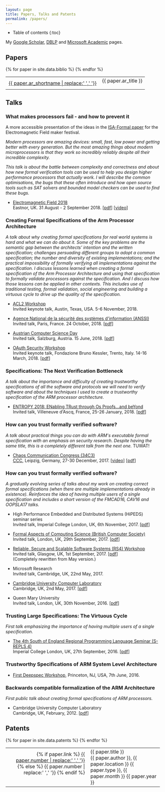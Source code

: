 ```yaml
---
layout: page
title: Papers, Talks and Patents
permalink: /papers/
---
```


* Table of contents
{:toc}

My [Google Scholar](https://scholar.google.co.uk/citations?hl=en&user=oT8RhJgAAAAJ),
[DBLP](http://dblp.uni-trier.de/pers/hd/r/Reid:Alastair_David) and
[Microsoft Academic](https://academic.microsoft.com/#/detail/2293162450)
pages.

## Papers

<table>
{% for paper in site.data.biblio %}
    <tr valign="top">
        <td align="right" class="bibtexnumber" style="padding: 10px;">
            <a class="papertitle" href="{{ site.baseurl }}/papers/{{ paper.ar_file }}">{{ paper.ar_shortname | replace:' ','&nbsp;'}}</a>
        </td>
        <td class="bibtexitem">
            {{ paper.ar_title }}
        </td>
    </tr>
{% endfor %}
</table>


## Talks

<h3>What makes processors fail - and how to prevent it</h3>

A more accessible presentation of the ideas in the [ISA-Formal paper](_papers/CAV_16.md)
for the Electromagnetic Field maker festival.

_Modern processors are amazing devices: small, fast, low power and getting
better with every generation.  But the most amazing things about modern
microprocessors is that they work so incredibly reliably despite all their
incredible complexity._

_This talk is about the battle between complexity and correctness and about how
new formal verification tools can be used to help you design higher performance
processors that actually work.  I will describe the common optimisations, the
bugs that these often introduce and how open source tools such as SAT solvers
and bounded model checkers can be used to find these bugs._

  - [Electromagnetic Field 2018](https://www.emfcamp.org/line-up/2018/417-what-makes-processors-fail-and-how-to-prevent-it)
    <br>
    Eastnor, UK.
    31 August - 2 September 2018.
    [[pdf](/talks/what-makes-processors-fail-EMF-2018-09-02.pdf)]
    [[video](https://media.ccc.de/v/emf2018-417-what-makes-processors-fail-and-how-to-prevent-it)]

<h3>Creating Formal Specifications of the Arm Processor Architecture</h3>

_A talk about why creating formal specifications for real world systems
is hard and what we can do about it.
Some of the key problems are the semantic gap between the architects’ intention
and the written specification; challenges persuading different groups to adopt
a common specification; the number and diversity of existing implementations;
and the practical impossibility of formally verifying all implementations
against the specification.
I discuss lessons learned when creating a formal specification of the Arm
Processor Architecture and using that specification to formally validate
processors against the specification.  And I discuss how those lessons can be
applied in other contexts.  This includes use of traditional testing, formal
validation, social engineering and building a virtuous cycle to drive up the
quality of the specification._

  - [ACL2 Workshop](http://www.cs.utexas.edu/users/moore/acl2/workshop-2018/index.html)
    <br>
    Invited keynote talk,
    Austin, Texas, USA.
    5-6 November, 2018.

  - [Agence National de la sécurité des systèmes d'information (ANSSI)](https://www.ssi.gouv.fr/)
    <br>
    Invited talk,
    Paris, France.
    24 October, 2018.
    [[pdf]](/talks/creating-formal-specs-ANSSI-2018-10-24.pdf)


  - [Austrian Computer Science Day](https://arise.or.at/2018/01/austrian-computer-science-day-june-2018-salzburg/)
    <br>
    Invited talk,
    Salzburg, Austria.
    15 June, 2018.
    [[pdf](/talks/formalizing-arm-specs-ACSD-2018-06-15.pdf)]

  - [OAuth Security Workshop](https://st.fbk.eu/osw2018)
    <br>
    Invited keynote talk,
    Fondazione Bruno Kessler, Trento, Italy.
    14-16 March, 2018.
    [[pdf](/talks/real-world-artifacts-OSW-2018-03-15.pdf)]

<h3>Specifications: The Next Verification Bottleneck</h3>

_A talk about the importance and difficulty of creating trustworthy specifications of all
the software and protocols we will need to verify software and about the
techniques I used to create a trustworthy specification of the ARM processor
architecture._

  - [ENTROPY 2018: ENabling TRust through Os Proofs...and beYond](https://entropy2018.sciencesconf.org)
    <br>
    Invited talk,
    Villeneuve d'Ascq, France,
    25-26 January, 2018.
    [[pdf](/talks/specs-the-next-bottleneck-ENTROPY-2018-01-26.pdf)]

<h3>How can you trust formally verified software?</h3>

_A talk about practical things you can do with ARM's executable formal
specification with an emphasis on security research.
Despite having the same title, this is a completely different talk from the next one._
TUWAT!

  - [Chaos Communication Congress (34C3)](https://events.ccc.de/congress/2017/wiki/index.php/Main_Page)
    <br>
    [CCC](https://ccc.de/en/),
    Leipzig, Germany,
    27-30 December, 2017.
    [[video](https://media.ccc.de/v/34c3-8915-how_can_you_trust_formally_verified_software)]
    [[pdf](/talks/using-arm-specs-34C3-2017-12-27.pdf)]

<h3>How can you trust formally verified software?</h3>

_A gradually evolving series of talks about my work on creating
correct formal specifications (when there are multiple implementations
already in existence).
Reinforces the idea of having multiple users of a single specification and
includes a short version of the FMCAD16, CAV16 and OOPSLA17 talks._

  - High Performance Embedded and Distributed Systems (HiPEDS) seminar series
    <br>
    Invited talk,
    Imperial College London, UK,
    6th November, 2017.
    [[pdf](/talks/trusting-verified-software-ICL-2017-11-06.pdf)]

  - [Formal Aspects of Computing Science (British Computer Society)](https://www.bcs.org/content/ConWebDoc/58298)
    <br>
    Invited talk,
    London, UK,
    29th September, 2017.
    [[pdf](/talks/trusting-verified-software-BCS-2017-09-29.pdf)]

  - [Reliable, Secure and Scalable Software Systems (RS4) Workshop](https://www.sicsa.ac.uk/events/reliable-secure-scalable-software-systems-rs4-workshop/)
    <br>
    Invited talk,
    Glasgow, UK,
    1st September, 2017.
    [[pdf](/talks/trusting-verified-software-GLA-2017-09-01.pdf)]
    <br>
    (Completely rewritten from May version.)

  - Microsoft Research
    <br>
    Invited talk,
    Cambridge, UK,
    22nd May, 2017.

  - [Cambridge University Computer Laboratory](http://talks.cam.ac.uk/talk/index/72325)
    <br>
    Cambridge, UK,
    2nd May, 2017.
    [[pdf](/talks/trusting-verified-software-CUCL-2017-05-02.pdf)]

  - Queen Mary University
    <br>
    Invited talk,
    London, UK,
    30th November, 2016.
    [[pdf](/talks/trustworthy-specs-QMU-2016-11-30.pdf)]

<h3>Trusting Large Specifications: The Virtuous Cycle</h3>

_First talk emphasizing the importance of having multiple users of a single
specification._

  - [The 4th South of England Regional Programming Language Seminar (S-REPLS 4)](http://srepls4.doc.ic.ac.uk/abstracts/reid/)
    <br>
    Imperial College London, UK,
    27th September, 2016.
    [[pdf](/talks/srepls4-trustworthy.pdf)]


<h3>Trustworthy Specifications of ARM System Level Architecture</h3>

  - [First Deepspec Workshop](https://deepspec.org/events/workshop2016/index.html),
    Princeton, NJ, USA,
    7th June, 2016.

<h3>Backwards compatible formalization of the ARM Architecture</h3>

_First public talk about creating formal specifications of ARM processors._

  - Cambridge University Computer Laboratory
    <br>
    Cambridge, UK,
    February, 2012.
    [[pdf](/talks/bottom-up-formalization-CUCL-2012-02.pdf)]


## Patents

<table>
{% for paper in site.data.patents %}
    <tr valign="top">
        <td align="right" class="bibtexnumber" style="padding: 10px;">
            {% if paper.link %}
                <a class="papertitle" href="{{ paper.link }}">{{ paper.number | replace:' ','&nbsp;'}}</a>
            {% else %}
                {{ paper.number | replace:' ','&nbsp;'}}
            {% endif %}
        </td>
        <td class="bibtexitem">
            {{ paper.title }}
            <br>
            {{ paper.author }},
            {{ paper.location }}
            {{ paper.type }},
            {{ paper.month }}
            {{ paper.year }}
        </td>
    </tr>
{% endfor %}
</table>
